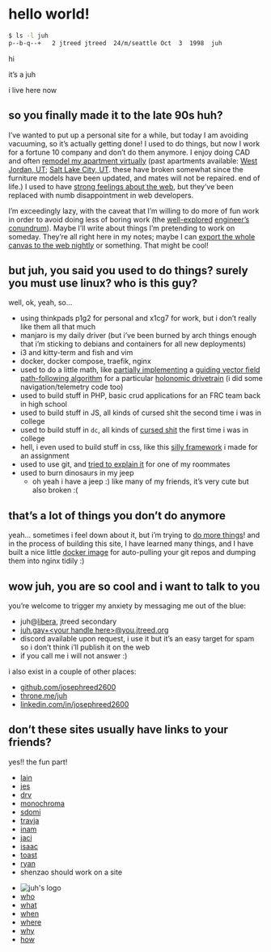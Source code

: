 <!DOCTYPE html>
<html xmlns="http://www.w3.org/1999/xhtml" lang="" xml:lang="">
	<head>
		<meta charset="utf-8" />
		<meta name="generator" content="pandoc" />
		<meta name="viewport" content="width=device-width, initial-scale=1.0, user-scalable=yes" />
										<title>hello | juh</title>
		<style>
			code{white-space: pre-wrap;}
span.smallcaps{font-variant: small-caps;}
div.columns{display: flex; gap: min(4vw, 1.5em);}
div.column{flex: auto; overflow-x: auto;}
div.hanging-indent{margin-left: 1.5em; text-indent: -1.5em;}
ul.task-list{list-style: none;}
ul.task-list li input[type="checkbox"] {
  width: 0.8em;
  margin: 0 0.8em 0.2em -1.6em;
  vertical-align: middle;
}
pre > code.sourceCode { white-space: pre; position: relative; }
pre > code.sourceCode > span { display: inline-block; line-height: 1.25; }
pre > code.sourceCode > span:empty { height: 1.2em; }
.sourceCode { overflow: visible; }
code.sourceCode > span { color: inherit; text-decoration: inherit; }
div.sourceCode { margin: 1em 0; }
pre.sourceCode { margin: 0; }
@media screen {
div.sourceCode { overflow: auto; }
}
@media print {
pre > code.sourceCode { white-space: pre-wrap; }
pre > code.sourceCode > span { text-indent: -5em; padding-left: 5em; }
}
pre.numberSource code
  { counter-reset: source-line 0; }
pre.numberSource code > span
  { position: relative; left: -4em; counter-increment: source-line; }
pre.numberSource code > span > a:first-child::before
  { content: counter(source-line);
    position: relative; left: -1em; text-align: right; vertical-align: baseline;
    border: none; display: inline-block;
    -webkit-touch-callout: none; -webkit-user-select: none;
    -khtml-user-select: none; -moz-user-select: none;
    -ms-user-select: none; user-select: none;
    padding: 0 4px; width: 4em;
    color: #aaaaaa;
  }
pre.numberSource { margin-left: 3em; border-left: 1px solid #aaaaaa;  padding-left: 4px; }
div.sourceCode
  {   }
@media screen {
pre > code.sourceCode > span > a:first-child::before { text-decoration: underline; }
}
code span.al { color: #ff0000; font-weight: bold; } /* Alert */
code span.an { color: #60a0b0; font-weight: bold; font-style: italic; } /* Annotation */
code span.at { color: #7d9029; } /* Attribute */
code span.bn { color: #40a070; } /* BaseN */
code span.bu { color: #008000; } /* BuiltIn */
code span.cf { color: #007020; font-weight: bold; } /* ControlFlow */
code span.ch { color: #4070a0; } /* Char */
code span.cn { color: #880000; } /* Constant */
code span.co { color: #60a0b0; font-style: italic; } /* Comment */
code span.cv { color: #60a0b0; font-weight: bold; font-style: italic; } /* CommentVar */
code span.do { color: #ba2121; font-style: italic; } /* Documentation */
code span.dt { color: #902000; } /* DataType */
code span.dv { color: #40a070; } /* DecVal */
code span.er { color: #ff0000; font-weight: bold; } /* Error */
code span.ex { } /* Extension */
code span.fl { color: #40a070; } /* Float */
code span.fu { color: #06287e; } /* Function */
code span.im { color: #008000; font-weight: bold; } /* Import */
code span.in { color: #60a0b0; font-weight: bold; font-style: italic; } /* Information */
code span.kw { color: #007020; font-weight: bold; } /* Keyword */
code span.op { color: #666666; } /* Operator */
code span.ot { color: #007020; } /* Other */
code span.pp { color: #bc7a00; } /* Preprocessor */
code span.sc { color: #4070a0; } /* SpecialChar */
code span.ss { color: #bb6688; } /* SpecialString */
code span.st { color: #4070a0; } /* String */
code span.va { color: #19177c; } /* Variable */
code span.vs { color: #4070a0; } /* VerbatimString */
code span.wa { color: #60a0b0; font-weight: bold; font-style: italic; } /* Warning */
.display.math{display: block; text-align: center; margin: 0.5rem auto;}
		</style>
				<link rel="stylesheet" href="https://cdn.jtreed.org/css/core.css" />
				<link rel="stylesheet" href="/css/tweaks.css" />
								<!--[if lt IE 9]>
			<script src="//cdnjs.cloudflare.com/ajax/libs/html5shiv/3.7.3/html5shiv-printshiv.min.js"></script>
		<![endif]-->
		<script src=/js/motd-data.js></script>
<script src=https://cdn.jtreed.org/js/motd.js></script>
<link rel=icon href=https://cdn.jtreed.org/img/logo.svg />	</head>
	<body>
		<main>
									<!--header id="title-block-header">
				<h1 class="title">hello</h1>
																			</header-->
									<h1 id="hello-world">hello world!</h1>
<div class="sourceCode" id="cb1"><pre class="sourceCode sh"><code class="sourceCode bash"><span id="cb1-1"><a href="#cb1-1" aria-hidden="true" tabindex="-1"></a><span class="ex">$</span> ls <span class="at">-l</span> juh</span>
<span id="cb1-2"><a href="#cb1-2" aria-hidden="true" tabindex="-1"></a><span class="ex">p--b-q--+</span>   2 jtreed jtreed  24/m/seattle Oct  3  1998  juh</span></code></pre></div>
<p>hi</p>
<p>it’s a juh</p>
<p>i live here now</p>
<h2 id="intro">so you finally made it to the late 90s huh?</h2>
<p>I’ve wanted to put up a personal site for a while, but today I am avoiding vacuuming, so it’s actually getting done! I used to do things, but now I work for a fortune 10 company and don’t do them anymore. I enjoy doing CAD and often <a target=_blank href="https://cad.onshape.com/documents/a32da81864fb3dced7ec7620/w/d3ce550bd492d192e2e8eb86/e/6da772219dbf235262aa5318?renderMode=0&amp;uiState=63deb410b8881564bb6ac776">remodel my apartment virtually</a> (past apartments available: <a target=_blank href="https://cad.onshape.com/documents/43ed18864c0305f6b35d1683/w/39b7d1707e4e913047e672ae/e/6dd00693b0d179ea94225a9d?renderMode=0&amp;uiState=63dee471ae8df61f88d1554c">West Jordan, UT</a>; <a target=_blank href="https://cad.onshape.com/documents/c07a195d16f197590e843701/w/d9c1401df6eb9d5dbd8b163a/e/de4efed6f0e6eca29c039646?configuration=default&amp;renderMode=0&amp;uiState=63dee62f42505f2326554d89">Salt Lake City, UT</a>. these have broken somewhat since the furniture models have been updated, and mates will not be repaired. end of life.) I used to have <a href="javascript:alert(%22haven&#39;t%20written%20that%20article%20yet,%20click%20me%20again%20later%20:%5B%22)">strong feelings about the web</a>, but they’ve been replaced with numb disappointment in web developers.</p>
<p>I’m exceedingly lazy, with the caveat that I’m willing to do more of fun work in order to avoid doing less of boring work (the <a target=_blank href="https://xkcd.com/1205/">well-explored</a> <a target=_blank href="https://xkcd.com/1319/">engineer’s conundrum</a>). Maybe I’ll write about things I’m pretending to work on someday. They’re all right here in my notes; maybe I can <a target=_blank href="https://github.com/josephreed2600/juh.gay/issues/3">export the whole canvas to the web nightly</a> or something. That might be cool!</p>
<h2 id="experience">but juh, you said you used to do things? surely you must use linux? who is this guy?</h2>
<p>well, ok, yeah, so…</p>
<ul>
<li>using thinkpads p1g2 for personal and x1cg7 for work, but i don’t really like them all that much</li>
<li>manjaro is my daily driver (but i’ve been burned by arch things enough that i’m sticking to debians and containers for all new deployments)</li>
<li>i3 and kitty-term and fish and vim</li>
<li>docker, docker compose, traefik, nginx</li>
<li>used to do a little math, like <a target=_blank href="https://github.com/Team1323/2018PowerUp-VSC/tree/master/src/main/java/com/team1323/lib/math/vectors">partially implementing</a> a <a target=_blank href="https://arxiv.org/pdf/1610.04391.pdf">guiding vector field path-following algorithm</a> for a particular <a href="/files/OCILOW_Control.pdf">holonomic drivetrain</a> (i did some navigation/telemetry code too)</li>
<li>used to build stuff in PHP, basic crud applications for an FRC team back in high school</li>
<li>used to build stuff in JS, all kinds of cursed shit the second time i was in college</li>
<li>used to build stuff in <code>dc</code>, all kinds of <a target=_blank href="https://github.com/josephreed2600/dc-lib-namespaces/blob/master/matrix.dc">cursed shit</a> the first time i was in college</li>
<li>hell, i even used to build stuff in css, like this <a target=_blank href="https://bonkstrap.jtreed.org/styles.html">silly framework</a> i made for an assignment</li>
<li>used to use git, and <a target=_blank href="https://github.com/josephreed2600/git-cheatsheet/tree/master/reference">tried to explain it</a> for one of my roommates</li>
<li>used to burn dinosaurs in my jeep
<ul>
<li>oh yeah i have a jeep :) like many of my friends, it’s very cute but also broken :(</li>
</ul></li>
</ul>
<h2 id="projects">that’s a lot of things you don’t do anymore</h2>
<p>yeah… sometimes i feel down about it, but i’m trying to <a href="/projects.md">do more things</a>! and in the process of building this site, I have learned many things, and I have built a nice little <a target=_blank href="https://hub.docker.com/repository/docker/jtreed/semistatic-nginx/">docker image</a> for auto-pulling your git repos and dumping them into nginx tidily :)</p>
<h2 id="contact">wow juh, you are so cool and i want to talk to you</h2>
<p>you’re welcome to trigger my anxiety by messaging me out of the blue:</p>
<ul>
<li>juh@<a target=_blank href="https://web.libera.chat">libera</a>, jtreed secondary</li>
<li><a href="mailto:juh.gay+FIXME_your_handle_here@you.jtreed.org">juh.gay+&lt;your handle here&gt;<span class="citation" data-cites="you.jtreed.org">@you.jtreed.org</span></a></li>
<li>discord available upon request, i use it but it’s an easy target for spam so i don’t think i’ll publish it on the web</li>
<li>if you call me i will not answer :)</li>
</ul>
<p>i also exist in a couple of other places:</p>
<ul>
<li><a target=_blank href="https://github.com/josephreed2600">github.com/josephreed2600</a></li>
<li><a target=_blank href="https://throne.me/juh">throne.me/juh</a></li>
<li><a target=_blank href="https://www.linkedin.com/in/josephreed2600/">linkedin.com/in/josephreed2600</a></li>
</ul>
<h2 id="friends">don’t these sites usually have links to your friends?</h2>
<p>yes!! the fun part!</p>
<ul>
<li><a target=_blank href="https://hacktheinter.net">lain</a></li>
<li><a target=_blank href="https://femtobit.org">jes</a></li>
<li><a target=_blank href="https://drv.nu">drv</a></li>
<li><a href="javascript:alert(%22monochroma%20doesn&#39;t%20believe%20in%20the%20web%22)">monochroma</a></li>
<li><a target=_blank href="https://sdomi.pl">sdomi</a></li>
<li><a target=_blank href="https://travja.dev/">travja</a></li>
<li><a target=_blank href="https://maniks.net">inam</a></li>
<li><a target=_blank href="https://imjac.in/ta">jaci</a></li>
<li><a target=_blank href="https://github.com/Isaac-DV">isaac</a></li>
<li><a target=_blank href="https://etoast.me/">toast</a></li>
<li><a target=_blank href="https://ryanunroe.com/">ryan</a></li>
<li>shenzao should work on a site</li>
</ul>
					<footer data-bonk-motd="getMotd()"></footer>
		</main>
		<nav>
	<ul>
		<li><img src="https://cdn.jtreed.org/img/logo.svg" alt="juh's logo" /></li>
		<li><a href="/">who</a></li>
		<li><a href="/projects.md">what</a></li>
		<li><a href="javascript:alert('the internet is a timeless place, and i move very slowly')">when</a></li>
		<li><a href="/places.md">where</a></li>
		<li><a href="/essays.md">why</a></li>
		<li><a href="/advice.md">how</a></li>
	</ul>
</nav>	</body>
</html>
